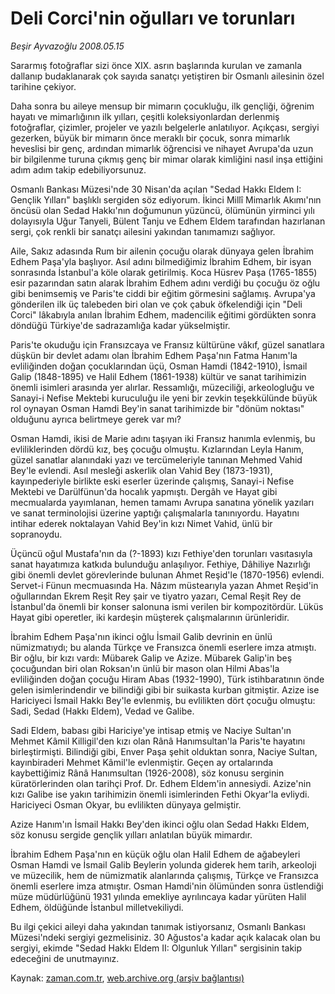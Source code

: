 # Deli Corci'nin oğulları ve torunları

*Beşir Ayvazoğlu 2008.05.15*

<tr><td class="metin" colspan="2" style="padding-top: 20px; padding-left: 5px; padding-right: 10px;">Sararmış fotoğraflar sizi önce XIX. asrın başlarında kurulan ve zamanla dallanıp budaklanarak çok sayıda sanatçı yetiştiren bir Osmanlı ailesinin özel tarihine çekiyor.</td></tr><tr><td class="metin" colspan="2" style="padding-top: 20px; padding-left: 5px; padding-right: 10px;"><p>Daha sonra bu aileye mensup bir mimarın çocukluğu, ilk gençliği, öğrenim hayatı ve mimarlığının ilk yılları, çeşitli koleksiyonlardan derlenmiş fotoğraflar, çizimler, projeler ve yazılı belgelerle anlatılıyor. Açıkçası, sergiyi gezerken, büyük bir mimarın önce meraklı bir çocuk, sonra mimarlık heveslisi bir genç, ardından mimarlık öğrencisi ve nihayet Avrupa'da uzun bir bilgilenme turuna çıkmış genç bir mimar olarak kimliğini nasıl inşa ettiğini adım adım takip edebiliyorsunuz.
<p>Osmanlı Bankası Müzesi'nde 30 Nisan'da açılan "Sedad Hakkı Eldem I: Gençlik Yılları" başlıklı sergiden söz ediyorum. İkinci Millî Mimarlık Akımı'nın öncüsü olan Sedad Hakkı'nın doğumunun yüzüncü, ölümünün yirminci yılı dolayısıyla Uğur Tanyeli, Bülent Tanju ve Edhem Eldem tarafından hazırlanan sergi, çok renkli bir sanatçı ailesini yakından tanımamızı sağlıyor. 
<p>Aile, Sakız adasında Rum bir ailenin çocuğu olarak dünyaya gelen İbrahim Edhem Paşa'yla başlıyor. Asıl adını bilmediğimiz İbrahim Edhem, bir isyan sonrasında İstanbul'a köle olarak getirilmiş. Koca Hüsrev Paşa (1765-1855) esir pazarından satın alarak İbrahim Edhem adını verdiği bu çocuğu öz oğlu gibi benimsemiş ve Paris'te ciddi bir eğitim görmesini sağlamış. Avrupa'ya gönderilen ilk üç talebeden biri olan ve çok çabuk öfkelendiği için "Deli Corci" lâkabıyla anılan İbrahim Edhem, madencilik eğitimi gördükten sonra döndüğü Türkiye'de sadrazamlığa kadar yükselmiştir. 
<p>Paris'te okuduğu için Fransızcaya ve Fransız kültürüne vâkıf, güzel sanatlara düşkün bir devlet adamı olan İbrahim Edhem Paşa'nın Fatma Hanım'la evliliğinden doğan çocuklarından üçü, Osman Hamdi (1842-1910), İsmail Galip (1848-1895) ve Halil Edhem (1861-1938) kültür ve sanat tarihimizin önemli isimleri arasında yer alırlar. Ressamlığı, müzeciliği, arkeologluğu ve Sanayi-i Nefise Mektebi kuruculuğu ile yeni bir zevkin teşekkülünde büyük rol oynayan Osman Hamdi Bey'in sanat tarihi­mizde bir "dönüm noktası" olduğunu ayrıca belirtmeye gerek var mı? 
<p>Osman Hamdi, ikisi de Marie adını taşıyan iki Fransız hanımla evlenmiş, bu evliliklerinden dördü kız, beş çocuğu olmuştu. Kızlarından Leyla Hanım, güzel sanatlar alanındaki yazı ve tercümeleriyle tanınan Mehmed Vahid Bey'le evlendi. Asıl mesleği askerlik olan Vahid Bey (1873-1931), kayınpederiyle birlikte eski eserler üzerinde çalışmış, Sanayi-i Nefise Mektebi ve Darülfünun'da hocalık yapmıştı. Dergâh ve Hayat gibi mecmualarda yayımlanan, hemen tamamı Avrupa sanatına yönelik yazıları ve sanat terminolojisi üzerine yaptığı çalışmalarla tanınıyordu. Hayatını intihar ederek noktalayan Vahid Bey'in kızı Nimet Vahid, ünlü bir sopranoydu. 
<p>Üçüncü oğul Mustafa'nın da (?-1893) kızı Fethiye'den torunları vasıtasıyla sanat hayatımıza katkıda bulunduğu anlaşılıyor. Fethiye, Dâhiliye Na­zırlığı gibi önemli devlet görevlerinde bulunan Ahmet Reşid'le (1870-1956) evlendi. Servet-i Fünun mecmuasında Ha. Nâzım müstearıyla yazan Ahmet Reşid'in oğullarından Ekrem Reşit Rey şair ve tiyatro yazarı, Cemal Reşit Rey de İstanbul'da önemli bir konser salonuna ismi verilen bir kompozitördür. Lüküs Hayat gibi operetler, iki kardeşin müşterek çalışmalarının ürünleridir. 
<p>İbrahim Edhem Paşa'nın ikinci oğlu İsmail Galib devrinin en ünlü nümizmatıydı; bu alanda Türkçe ve Fransızca önemli eserlere imza atmıştı. Bir oğlu, bir kızı vardı: Mübarek Galip ve Azize. Mübarek Galip'in beş çocuğundan biri olan Roksan'ın ünlü bir mason olan Hilmi Abas'la evliliğinden doğan çocuğu Hiram Abas (1932-1990), Türk istihbaratının önde gelen isimlerindendir ve bilindiği gibi bir suikasta kurban gitmiştir. Azize ise Hariciyeci İsmail Hakkı Bey'le evlenmiş, bu evlilikten dört çocuğu olmuştu: Sadi, Sedad (Hakkı Eldem), Vedad ve Galibe. 
<p>Sadi Eldem, babası gibi Hariciye'ye intisap etmiş ve Naciye Sultan'ın Mehmet Kâmil Killigil'den kızı olan Rânâ Hanımsultan'la Paris'te hayatını birleştirmişti. Bilindiği gibi, Enver Paşa şehit olduktan sonra, Naciye Sultan, kayınbiraderi Mehmet Kâmil'le evlenmiştir. Geçen ay ortalarında kaybettiğimiz Rânâ Hanımsultan (1926-2008), söz konusu serginin küratörlerinden olan tarihçi Prof. Dr. Edhem Eldem'in annesiydi. Azize'nin kızı Galibe ise yakın tarihimizin önemli isimlerinden Fethi Okyar'la evliydi. Hariciyeci Osman Okyar, bu evlilikten dünyaya gelmiştir.
<p>Azize Hanım'ın İsmail Hakkı Bey'den ikinci oğlu olan Sedad Hakkı Eldem, söz konusu sergide gençlik yılları anlatılan büyük mimardır.
<p>İbrahim Edhem Paşa'nın en küçük oğlu olan Halil Edhem de ağabe­yleri Osman Hamdi ve İsmail Galib Beylerin yolunda giderek hem tarih, arkeoloji ve müzecilik, hem de nümizmatik alanlarında çalışmış, Türkçe ve Fransızca önemli eserlere imza atmıştır. Osman Hamdi'nin ölümünden sonra üstlendiği müze müdürlüğünü 1931 yılında emekliye ayrılıncaya kadar yürüten Halil Edhem, öldüğünde İstanbul milletvekiliydi.
<p>Bu ilgi çekici aileyi daha yakından tanımak istiyorsanız, Osmanlı Bankası Müzesi'ndeki sergiyi gezmelisiniz. 30 Ağustos'a kadar açık kalacak olan bu sergiyi, ekimde "Sedad Hakkı Eldem II: Olgunluk Yılları" sergisinin takip edeceğini de unutmayınız.<br/></p></p></p></p></p></p></p></p></p></p></p></td></tr>

Kaynak: [zaman.com.tr](http://zaman.com.tr/yazar.do?yazino=689618), [web.archive.org (arşiv bağlantısı)](http://web.archive.org/web/20080716014146/http://www.zaman.com.tr:80/yazar.do?yazino=689618)
